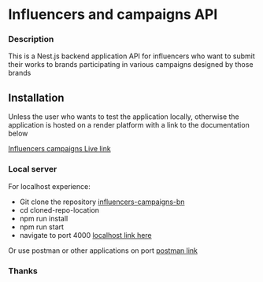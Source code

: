 # Influencers and campaigns API
### Description
This is a Nest.js backend application API for influencers who want to submit their works to brands participating in various campaigns designed by those brands

## Installation
Unless the user who wants to test the application locally, otherwise the application is hosted on a render platform with a link to the documentation below

[Influencers campaigns Live link](https://influencers-campaigns-bn.onrender.com/api-docs)


### Local server
For localhost experience:

+ Git clone the repository   [influencers-campaigns-bn](https://github.com/musabehonore/influencers-campaigns-bn.git)
+ cd cloned-repo-location
+ npm run install
+ npm run start
+ navigate to port 4000 [localhost link here](http://localhost:4000/api-docs)

Or use postman or other applications on port [postman link](http://localhost:4000)



### Thanks